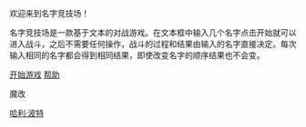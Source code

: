 欢迎来到名字竞技场！

名字竞技场是一款基于文本的对战游戏。在文本框中输入几个名字点击开始就可以进入战斗，之后不需要任何操作，战斗的过程和结果由输入的名字直接决定。每次输入相同的名字都会得到相同结果，即使改变名字的顺序结果也不会变。

[开始游戏](/namerena/)
[帮助](/namerena-help/)

魔改

[哈利·波特](/namerena/?l=https://gcore.jsdelivr.net/gh/SteveTaizhou/steve-imgbed@main/file/hp1.json#)
